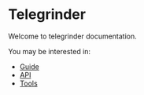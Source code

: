 # Telegrinder

Welcome to telegrinder documentation.

You may be interested in:

* [Guide](guide/index.md)
* [API](api.md)
* [Tools](tools/index.md)